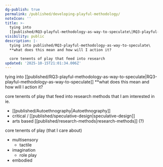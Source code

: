 ```yaml
---
dg-publish: true
permalink: /published/developing-playful-methodology/
noteIcon: ''
title: >-
  tying into
  [[published/RQ3-playful-methodology-as-way-to-speculate\|RQ3-playful-methodology-as-way-to-speculate]]
visibility: public
description: |-
  tying into published/RQ3-playful-methodology-as-way-to-speculate\
  **what does this mean and how will I action it?

  core tenents of play that feed into research 
updated: '2025-10-15T21:01:34.006Z'
---
```


tying into [[published/RQ3-playful-methodology-as-way-to-speculate\|RQ3-playful-methodology-as-way-to-speculate]]
**what does this mean and how will I action it?

core tenents of play that feed into research methods that I am interested in 
ie.
- [[published/Autoethnography\|Autoethnography]]
- critical / [[published/speculative-design\|speculative-design]]
- arts based [[published/research-methods\|research-methods]] (?)

core tenents of play (that I care about)
- multisensory
	- tactile
- imagination 
	- role play
- embodied
